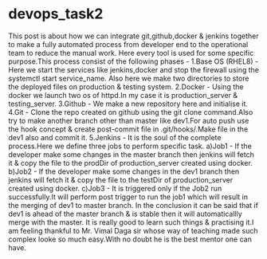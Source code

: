 # devops_task2
This post is about how we can integrate git,github,docker & jenkins together to make a fully automated process from developer end to the operational team to reduce the manual work.
Here every tool is used for some specific purpose.This process consist of the following phases -
1.Base OS (RHEL8) - Here we start the services like jenkins,docker and stop the firewall using the systemctl start service_name.
Also here we make two directories to store the deployed files on production & testing system.
2.Docker - Using the docker we launch two os of httpd.In my case it is production_server & testing_server.
3.Github - We make a new repository here and initialise it.
4.Git - Clone the repo created on github using the git clone command.Also try to make another branch other than master like dev1.For auto push use the hook concept & create post-commit file in .git/hooks/.Make file in the dev1 also and commit it.
5.Jenkins - It is the soul of the complete process.Here we define three jobs to perform specific task.
a)Job1 - If the developer make some changes in the master branch then jenkins will fetch it & copy the file to the prodDir of production_server created using docker. 
b)Job2 - If the developer make some changes in the dev1 branch then jenkins will fetch it & copy the file to the testDir of production_server created using docker.
c)Job3 - It is triggered only if the Job2 run successfully.It will perform post trigger to run the job1 which will result in the merging of dev1 to master branch.
In the conclusion it can be said that if dev1 is ahead of the master branch & is stable then it will automaticallly merge with the master.
It is really good to learn such things & practising it.I am feeling thankful to Mr. Vimal Daga sir whose way of teaching made such complex looke so much easy.With no doubt he is the best mentor one can have.
 

